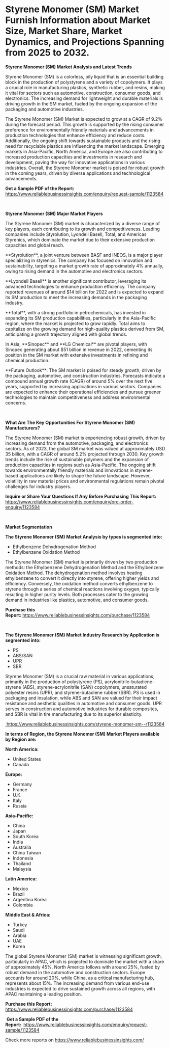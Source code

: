 <p><h1>Styrene Monomer (SM) Market Furnish Information about Market Size, Market Share, Market Dynamics, and Projections Spanning from 2025 to 2032.</h1></p><p><strong>Styrene Monomer (SM) Market Analysis and Latest Trends</strong></p>
<p><p>Styrene Monomer (SM) is a colorless, oily liquid that is an essential building block in the production of polystyrene and a variety of copolymers. It plays a crucial role in manufacturing plastics, synthetic rubber, and resins, making it vital for sectors such as automotive, construction, consumer goods, and electronics. The increasing demand for lightweight and durable materials is driving growth in the SM market, fueled by the ongoing expansion of the packaging and automotive industries.</p><p>The Styrene Monomer (SM) Market is expected to grow at a CAGR of 9.2% during the forecast period. This growth is supported by the rising consumer preference for environmentally friendly materials and advancements in production technologies that enhance efficiency and reduce costs. Additionally, the ongoing shift towards sustainable products and the rising need for recyclable plastics are influencing the market landscape. Emerging markets in Asia-Pacific, North America, and Europe are also contributing to increased production capacities and investments in research and development, paving the way for innovative applications in various industries. Overall, the Styrene Monomer market is poised for robust growth in the coming years, driven by diverse applications and technological advancements.</p></p>
<p><strong>Get a Sample PDF of the Report:&nbsp;</strong> <a href="https://www.reliablebusinessinsights.com/enquiry/request-sample/1123584?utm_campaign=2121&utm_medium=2&utm_source=Github&utm_content=ia&utm_term=01022025&utm_id=styrene-monomer-sm">https://www.reliablebusinessinsights.com/enquiry/request-sample/1123584</a></p>
<p>&nbsp;</p>
<p><strong>Styrene Monomer (SM) Major Market Players</strong></p>
<p><p>The Styrene Monomer (SM) market is characterized by a diverse range of key players, each contributing to its growth and competitiveness. Leading companies include Styrolution, Lyondell Basell, Total, and Americas Styrenics, which dominate the market due to their extensive production capacities and global reach.</p><p>**Styrolution**, a joint venture between BASF and INEOS, is a major player specializing in styrenics. The company has focused on innovation and sustainability, targeting a market growth rate of approximately 4% annually, owing to rising demand in the automotive and electronics sectors.</p><p>**Lyondell Basell** is another significant contributor, leveraging its advanced technologies to enhance production efficiency. The company reported revenues of around $14 billion for 2022 and is expected to expand its SM production to meet the increasing demands in the packaging industry.</p><p>**Total**, with a strong portfolio in petrochemicals, has invested in expanding its SM production capabilities, particularly in the Asia-Pacific region, where the market is projected to grow rapidly. Total aims to capitalize on the growing demand for high-quality plastics derived from SM, anticipating a growth trajectory aligned with global trends.</p><p>In Asia, **Sinopec** and **LG Chemical** are pivotal players, with Sinopec generating about $51 billion in revenue in 2022, cementing its position in the SM market with extensive investments in refining and chemical production.</p><p>**Future Outlook**: The SM market is poised for steady growth, driven by the packaging, automotive, and construction industries. Forecasts indicate a compound annual growth rate (CAGR) of around 5% over the next five years, supported by increasing applications in various sectors. Companies are expected to enhance their operational efficiencies and pursue greener technologies to maintain competitiveness and address environmental concerns.</p></p>
<p>&nbsp;</p>
<p><strong>What Are The Key Opportunities For Styrene Monomer (SM) Manufacturers?</strong></p>
<p><p>The Styrene Monomer (SM) market is experiencing robust growth, driven by increasing demand from the automotive, packaging, and electronics sectors. As of 2023, the global SM market was valued at approximately USD 35 billion, with a CAGR of around 5.2% projected through 2030. Key growth trends include the rise of sustainable polymers and the expansion of production capacities in regions such as Asia-Pacific. The ongoing shift towards environmentally friendly materials and innovations in styrene-based applications are likely to shape the future landscape. However, volatility in raw material prices and environmental regulations remain pivotal challenges for industry players.</p></p>
<p><strong>Inquire or Share Your Questions If Any Before Purchasing This Report:</strong> <a href="https://www.reliablebusinessinsights.com/enquiry/pre-order-enquiry/1123584?utm_campaign=2121&utm_medium=2&utm_source=Github&utm_content=ia&utm_term=01022025&utm_id=styrene-monomer-sm">https://www.reliablebusinessinsights.com/enquiry/pre-order-enquiry/1123584</a></p>
<p>&nbsp;</p>
<p><strong>Market Segmentation</strong></p>
<p><strong>The Styrene Monomer (SM) Market Analysis by types is segmented into:</strong></p>
<p><ul><li>Ethylbenzene Dehydrogenation Method</li><li>Ethylbenzene Oxidation Method</li></ul></p>
<p><p>The Styrene Monomer (SM) market is primarily driven by two production methods: the Ethylbenzene Dehydrogenation Method and the Ethylbenzene Oxidation Method. The dehydrogenation method involves heating ethylbenzene to convert it directly into styrene, offering higher yields and efficiency. Conversely, the oxidation method converts ethylbenzene to styrene through a series of chemical reactions involving oxygen, typically resulting in higher purity levels. Both processes cater to the growing demand in industries like plastics, automotive, and consumer goods.</p></p>
<p><strong>Purchase this Report:&nbsp;</strong><a href="https://www.reliablebusinessinsights.com/purchase/1123584?utm_campaign=2121&utm_medium=2&utm_source=Github&utm_content=ia&utm_term=01022025&utm_id=styrene-monomer-sm">https://www.reliablebusinessinsights.com/purchase/1123584</a></p>
<p>&nbsp;</p>
<p><strong>The Styrene Monomer (SM) Market Industry Research by Application is segmented into:</strong></p>
<p><ul><li>PS</li><li>ABS/SAN</li><li>UPR</li><li>SBR</li></ul></p>
<p><p>Styrene Monomer (SM) is a crucial raw material in various applications, primarily in the production of polystyrene (PS), acrylonitrile-butadiene-styrene (ABS), styrene-acrylonitrile (SAN) copolymers, unsaturated polyester resins (UPR), and styrene-butadiene rubber (SBR). PS is used in packaging and insulation, while ABS and SAN are valued for their impact resistance and aesthetic qualities in automotive and consumer goods. UPR serves in construction and automotive industries for durable composites, and SBR is vital in tire manufacturing due to its superior elasticity.</p></p>
<p><a href="https://www.reliablebusinessinsights.com/styrene-monomer-sm--r1123584?utm_campaign=2121&utm_medium=2&utm_source=Github&utm_content=ia&utm_term=01022025&utm_id=styrene-monomer-sm">&nbsp;https://www.reliablebusinessinsights.com/styrene-monomer-sm--r1123584</a></p>
<p><strong>In terms of Region, the Styrene Monomer (SM) Market Players available by Region are:</strong></p>
<p>
    <p> <strong> North America: </strong>
        <ul>
            <li>United States</li>
            <li>Canada</li>
        </ul>
        </p> 
    <p> <strong> Europe: </strong>
        <ul>
            <li>Germany</li>
            <li>France</li>
            <li>U.K.</li>
            <li>Italy</li>
            <li>Russia</li>
        </ul>
        </p> 
    <p> <strong> Asia-Pacific: </strong>
        <ul>
            <li>China</li>
            <li>Japan</li>
            <li>South Korea</li>
            <li>India</li>
            <li>Australia</li>
            <li>China Taiwan</li>
            <li>Indonesia</li>
            <li>Thailand</li>
            <li>Malaysia</li>
        </ul>
        </p> 
    <p> <strong> Latin America: </strong>
        <ul>
            <li>Mexico</li>
            <li>Brazil</li>
            <li>Argentina Korea</li>
            <li>Colombia</li>
        </ul>
        </p> 
    <p> <strong> Middle East & Africa: </strong>
        <ul>
            <li>Turkey</li>
            <li>Saudi</li>
            <li>Arabia</li>
            <li>UAE</li>
            <li>Korea</li>
        </ul>
    </p>
    </p>
<p><p>The global Styrene Monomer (SM) market is witnessing significant growth, particularly in APAC, which is projected to dominate the market with a share of approximately 45%. North America follows with around 25%, fueled by robust demand in the automotive and construction sectors. Europe accounts for around 20%, while China, as a critical manufacturing hub, represents about 15%. The increasing demand from various end-use industries is expected to drive sustained growth across all regions, with APAC maintaining a leading position.</p></p>
<p><strong>Purchase this Report: </strong><a href="https://www.reliablebusinessinsights.com/purchase/1123584?utm_campaign=2121&utm_medium=2&utm_source=Github&utm_content=ia&utm_term=01022025&utm_id=styrene-monomer-sm">https://www.reliablebusinessinsights.com/purchase/1123584</a></p>
<p>&nbsp;<strong>Get a Sample PDF of the Report:&nbsp;&nbsp;</strong><a href="https://www.reliablebusinessinsights.com/enquiry/request-sample/1123584?utm_campaign=2121&utm_medium=2&utm_source=Github&utm_content=ia&utm_term=01022025&utm_id=styrene-monomer-sm">https://www.reliablebusinessinsights.com/enquiry/request-sample/1123584</a></p>
<p><strong></strong></p>
<p>Check more reports on <a href="https://www.reliablebusinessinsights.com/?utm_campaign=2121&utm_medium=2&utm_source=Github&utm_content=ia&utm_term=01022025&utm_id=styrene-monomer-sm">https://www.reliablebusinessinsights.com/</a></p>